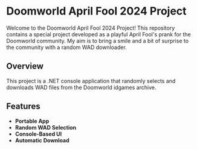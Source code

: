 ﻿# Doomworld April Fool 2024 Project

Welcome to the Doomworld April Fool 2024 Project! This repository contains a special project developed as a playful April Fool's prank for the Doomworld community. My aim is to bring a smile and a bit of surprise to the community with a random WAD downloader.

## Overview

This project is a .NET console application that randomly selects and downloads WAD files from the Doomworld idgames archive.

## Features

- **Portable App**
- **Random WAD Selection**
- **Console-Based UI**
- **Automatic Download**